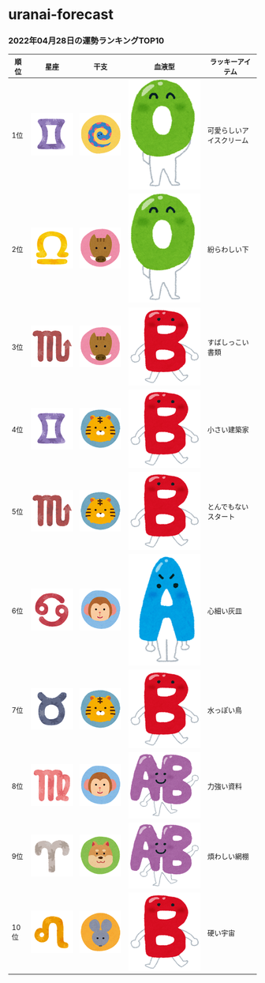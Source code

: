 # uranai-forecast

### 2022年04月28日の運勢ランキングTOP10
|順位|星座|干支|血液型|ラッキーアイテム|
|-----------|-----------|-----------|-----------|-----------|
|1位|<img src='imgs/sign/small/seiza_mark03_futago.png'>|<img src='imgs/eto/small/eto_mark06_hebi.png'>|<img src='imgs/blood/small/ketsuekigata_o.png'>|可愛らしいアイスクリーム|
|2位|<img src='imgs/sign/small/seiza_mark07_tenbin.png'>|<img src='imgs/eto/small/eto_mark12_inoshishi.png'>|<img src='imgs/blood/small/ketsuekigata_o.png'>|紛らわしい下|
|3位|<img src='imgs/sign/small/seiza_mark08_sasori.png'>|<img src='imgs/eto/small/eto_mark12_inoshishi.png'>|<img src='imgs/blood/small/ketsuekigata_b.png'>|すばしっこい書類|
|4位|<img src='imgs/sign/small/seiza_mark03_futago.png'>|<img src='imgs/eto/small/eto_mark03_tora.png'>|<img src='imgs/blood/small/ketsuekigata_b.png'>|小さい建築家|
|5位|<img src='imgs/sign/small/seiza_mark08_sasori.png'>|<img src='imgs/eto/small/eto_mark03_tora.png'>|<img src='imgs/blood/small/ketsuekigata_b.png'>|とんでもないスタート|
|6位|<img src='imgs/sign/small/seiza_mark04_kani.png'>|<img src='imgs/eto/small/eto_mark09_saru.png'>|<img src='imgs/blood/small/ketsuekigata_a.png'>|心細い灰皿|
|7位|<img src='imgs/sign/small/seiza_mark02_oushi.png'>|<img src='imgs/eto/small/eto_mark03_tora.png'>|<img src='imgs/blood/small/ketsuekigata_b.png'>|水っぽい鳥|
|8位|<img src='imgs/sign/small/seiza_mark06_otome.png'>|<img src='imgs/eto/small/eto_mark09_saru.png'>|<img src='imgs/blood/small/ketsuekigata_ab.png'>|力強い資料|
|9位|<img src='imgs/sign/small/seiza_mark01_ohitsuji.png'>|<img src='imgs/eto/small/eto_mark11_inu.png'>|<img src='imgs/blood/small/ketsuekigata_ab.png'>|煩わしい網棚|
|10位|<img src='imgs/sign/small/seiza_mark05_shishi.png'>|<img src='imgs/eto/small/eto_mark01_nezumi.png'>|<img src='imgs/blood/small/ketsuekigata_b.png'>|硬い宇宙|
